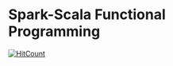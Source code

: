 # Spark-Scala Functional Programming

[![HitCount](https://hits.dwyl.com/asotomayor/Functional-Programming-in-Scala.svg?style=flat-square&show=unique)](http://hits.dwyl.com/asotomayor/Functional-Programming-in-Scala)
